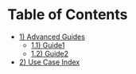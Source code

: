 # Table of Contents
- [1) Advanced Guides](./README.md)
  - [1.1) Guide1](./guide1.md)
  - [1.2) Guide2](./guide2.md)
- [2) Use Case Index](./toc_usecases.md)
